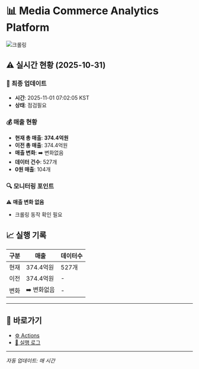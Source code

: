 # 📊 Media Commerce Analytics Platform

![크롤링](https://img.shields.io/badge/크롤링-점검필요-yellow)

## ⚠️ 실시간 현황 (2025-10-31)

### 📍 최종 업데이트
- **시간**: 2025-11-01 07:02:05 KST
- **상태**: 점검필요

### 💰 매출 현황
- **현재 총 매출**: **374.4억원**
- **이전 총 매출**: 374.4억원
- **매출 변화**: ➡️ 변화없음
- **데이터 건수**: 527개
- **0원 매출**: 104개

### 🔍 모니터링 포인트

⚠️ **매출 변화 없음**
- 크롤링 동작 확인 필요


## 📈 실행 기록

| 구분 | 매출 | 데이터수 |
|------|------|----------|
| 현재 | 374.4억원 | 527개 |
| 이전 | 374.4억원 | - |
| 변화 | ➡️ 변화없음 | - |

---

## 🔗 바로가기

- [⚙️ Actions](../../actions)
- [📝 실행 로그](../../actions/workflows/daily_scraping.yml)

---

*자동 업데이트: 매 시간*
